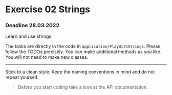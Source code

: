 # Exercise 02 Strings 
### Deadline 28.03.2022

Learn and use strings.

The tasks are directly in the code in `application/PlayWithStrings`.
Please follow the TODOs precisely. You can make additional methods as you like. You will not need to make new classes.

---
Stick to a clean style. Keep the naming conventions in mind and do not repeat yourself.

> Before you start coding take a look at the API documentation.
